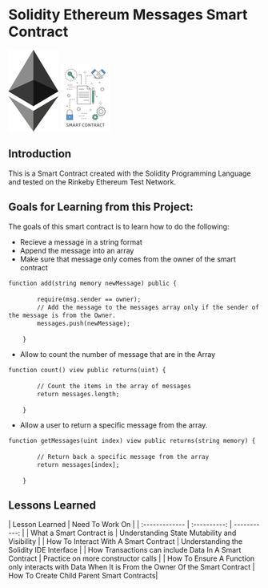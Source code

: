 # Solidity Ethereum Messages Smart Contract

![image1](images/ethereum.png)
![image2](images/smartcontract.jpg)

## Introduction

This is a Smart Contract created with the Solidity Programming Language and tested on the Rinkeby Ethereum Test Network.

## Goals for Learning from this Project:
The goals of this smart contract is to learn how to do the following:

- Recieve a message in a string format
- Append the message into an array
- Make sure that message only comes from the owner of the smart contract
```sol
function add(string memory newMessage) public {
        
        require(msg.sender == owner);
        // Add the message to the messages array only if the sender of the message is from the Owner.
        messages.push(newMessage);
    
	}
```

- Allow to count the number of message that are in the Array
```sol
function count() view public returns(uint) {
        
        // Count the items in the array of messages
        return messages.length;
        
    }
```

- Allow a user to return a specific message from the array.
```sol
function getMessages(uint index) view public returns(string memory) {
        
        // Return back a specific message from the array
        return messages[index];
        
    }
```

## Lessons Learned

| Lesson Learned | Need To Work On |
| :------------- | :----------: | -----------: |
| What a Smart Contract is | Understanding State Mutability and Visibility |
| How To Interact With A Smart Contract | Understanding the Solidity IDE Interface |
| How Transactions can include Data In A Smart Contract | Practice on more constructor calls |
| How To Ensure A Function only interacts with Data When It is From the Owner Of the Smart Contract | How To Create Child Parent Smart Contracts|

